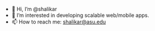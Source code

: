 - 👋 Hi, I’m @shalikar
- 👀 I’m interested in  developing scalable web/mobile apps.
- 📫 How to reach me: shalikar@asu.edu

<!---
shalikar/shalikar is a ✨ special ✨ repository because its `README.md` (this file) appears on your GitHub profile.
You can click the Preview link to take a look at your changes.
--->

